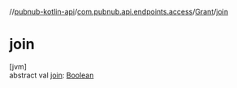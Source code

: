 //[pubnub-kotlin-api](../../../index.md)/[com.pubnub.api.endpoints.access](../index.md)/[Grant](index.md)/[join](join.md)

# join

[jvm]\
abstract val [join](join.md): [Boolean](https://kotlinlang.org/api/latest/jvm/stdlib/kotlin/-boolean/index.html)

